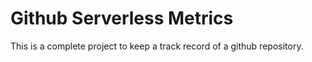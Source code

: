 # Github Serverless Metrics

This is a complete project to keep a track record of a github repository.
